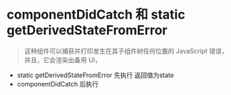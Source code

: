 # componentDidCatch 和 static getDerivedStateFromError
> 这种组件可以捕获并打印发生在其子组件树任何位置的 JavaScript 错误，并且，它会渲染出备用 UI，
+ static getDerivedStateFromError 先执行 返回值为state
+ componentDidCatch 后执行